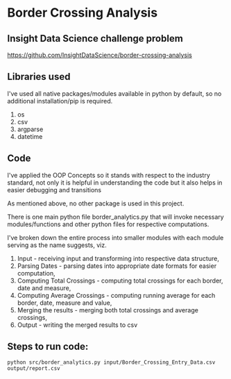 # Border Crossing Analysis
## Insight Data Science challenge problem
https://github.com/InsightDataScience/border-crossing-analysis

## Libraries used
I've used all native packages/modules available in python by default, so no additional installation/pip is required.

1. os
2. csv
3. argparse
4. datetime

## Code
I've applied the OOP Concepts so it stands with respect to the industry standard, not only it is helpful in understanding the code but it also helps in easier debugging and transitions

As mentioned above, no other package is used in this project. 

There is one main python file border_analytics.py that will invoke necessary modules/functions and other python files for respective computations. 

I've broken down the entire process into smaller modules with each module serving as the name suggests, viz. 
1. Input - receiving input and transforming into respective data structure, 
2. Parsing Dates - parsing dates into appropriate date formats for easier computation, 
3. Computing Total Crossings - computing total crossings for each border, date and measure, 
4. Computing Average Crossings - computing running average for each border, date, measure and value, 
5. Merging the results - merging both total crossings and average crossings, 
6. Output - writing the merged results to csv

## Steps to run code:
`python src/border_analytics.py input/Border_Crossing_Entry_Data.csv output/report.csv`
